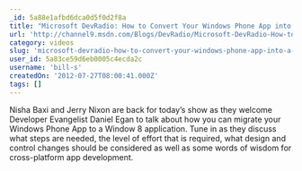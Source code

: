```yaml
---
_id: 5a88e1afbd6dca0d5f0d2f8a
title: "Microsoft DevRadio: How to Convert Your Windows Phone App into a Windows 8 Application"
url: 'http://channel9.msdn.com/Blogs/DevRadio/Microsoft-DevRadio-How-to-Convert-Your-Windows-Phone-App-into-a-Windows-8-Application/'
category: videos
slug: 'microsoft-devradio-how-to-convert-your-windows-phone-app-into-a-windows-8-application'
user_id: 5a83ce59d6eb0005c4ecda2c
username: 'bill-s'
createdOn: '2012-07-27T08:00:41.000Z'
tags: []
---
```


Nisha Baxi and Jerry Nixon are back for today’s show as they welcome Developer Evangelist Daniel Egan to talk about how you can migrate your Windows Phone App to a Window 8 application. Tune in as they discuss what steps are needed, the level of effort that is required, what design and control changes should be considered as well as some words of wisdom for cross-platform app development.

